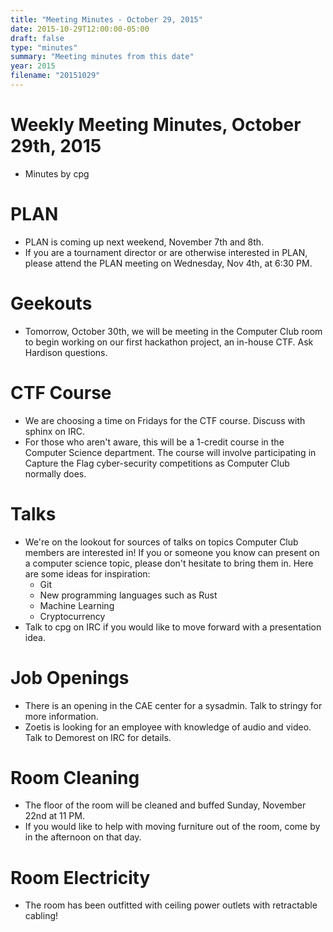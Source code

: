 ```yaml
---
title: "Meeting Minutes - October 29, 2015"
date: 2015-10-29T12:00:00-05:00
draft: false
type: "minutes"
summary: "Meeting minutes from this date"
year: 2015
filename: "20151029"
---
```


# Weekly Meeting Minutes, October 29th, 2015

- Minutes by cpg

# PLAN

- PLAN is coming up next weekend, November 7th and 8th.
- If you are a tournament director or are otherwise interested in PLAN, please attend the PLAN meeting on Wednesday, Nov 4th, at 6:30 PM.

# Geekouts

- Tomorrow, October 30th, we will be meeting in the Computer Club room to begin working on our first hackathon project, an in-house CTF. Ask Hardison questions.

# CTF Course

- We are choosing a time on Fridays for the CTF course. Discuss with sphinx on IRC.
- For those who aren't aware, this will be a 1-credit course in the Computer Science department. The course will involve participating in Capture the Flag cyber-security competitions as Computer Club normally does.

# Talks

- We're on the lookout for sources of talks on topics Computer Club members are interested in! If you or someone you know can present on a computer science topic, please don't hesitate to bring them in. Here are some ideas for inspiration:
  - Git
  - New programming languages such as Rust
  - Machine Learning
  - Cryptocurrency
- Talk to cpg on IRC if you would like to move forward with a presentation idea.

# Job Openings

- There is an opening in the CAE center for a sysadmin. Talk to stringy for more information.
- Zoetis is looking for an employee with knowledge of audio and video. Talk to Demorest on IRC for details.

# Room Cleaning

- The floor of the room will be cleaned and buffed Sunday, November 22nd at 11 PM. 
- If you would like to help with moving furniture out of the room, come by in the afternoon on that day.

# Room Electricity

- The room has been outfitted with ceiling power outlets with retractable cabling!
